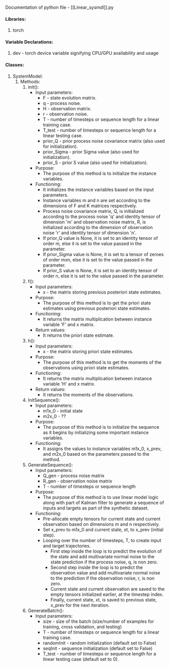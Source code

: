Documentation of python file - [[Linear_sysmdl]].py


#### Libraries:
1) torch


#### Variable Declarations:
1) dev - torch device variable signifying CPU/GPU availability and usage


#### Classes:
1) SystemModel:
	1) Methods:
		1) init():
			- Input parameters:
				- F - state evolution matrix.
				- q - process noise.
				- H - observation matrix.
				- r - observation noise.
				- T - number of timesteps or sequence length for a linear training case.
				- T_test - number of timesteps or sequence length for a linear testing case.
				- prior_Q - prior process noise covariance matrix (also used for initialization).
				- prior_Sigma - prior Sigma value (also used for initialization).
				- prior_S - prior S value (also used for initialization).
			- Purpose:
				- The purpose of this method is to initialize the instance variables.
			- Functioning:
				- It initializes the instance variables based on the input parameters.
				- Instance variables m and n are set according to the dimensions of F and K matrices respectively.
				- Process noise covariance matrix, Q, is initialized according to the process noise 'q' and identity tensor of dimension 'm' and observation noise matrix, R, is initialized according to the dimension of observation noise 'r' and identity tensor of dimension 'n'.
				- If prior_Q value is None, it is set to an identity tensor of order m, else it is set to the value passed in the parameter.
				- If prior_Sigma value is None, it is set to a tensor of zeroes of order mxn, else it is set to the value passed in the parameter.
				- If prior_S value is None, it is set to an identity tensor of order n, else it is set to the value passed in the parameter.
		2) f():
			- Input parameters:
				- x - the matrix storing previous posteriori state estimates.
			- Purpose:
				- The purpose of this method is to get the priori state estimates using previous posteriori state estimates.
			- Functioning:
				- It returns the matrix multiplication between instance variable 'F' and x matrix.
			- Return values:
				- It returns the priori state estimate.
		3) h():
			- Input parameters:
				- x - the matrix storing priori state estimates.
			- Purpose:
				- The purpose of this method is to get the moments of the observations using priori state estimates.
			- Functioning:
				- It returns the matrix multiplication between instance variable 'H' and x matrix.
			- Return values:
				- It returns the moments of the observations.
		4) InitSequence():
			- Input parameters:
				- m1x_0 - initial state
				- m2x_0 - ??
			- Purpose:
				- The purpose of this method is to initialize the sequence as it begins by initializing some important instance variables.
			- Functioning:
				- It assigns the values to instance variables m1x_0, x_prev, and m2x_0 based on the parameters passed to the method.
		5) GenerateSequence():
			- Input parameters:
				- Q_gen - process noise matrix
				- R_gen - observation noise matrix
				- T - number of timesteps or sequence length
			- Purpose:
				- The purpose of this method is to use linear model logic along with part of Kalman filter to generate a sequence of inputs and targets as part of the synthetic dataset.
			- Functioning:
				- Pre-allocate empty tensors for current state and current observation based on dimensions m and n respectively.
				- Set x_prev to m1x_0 and current state, xt, to x_prev (initial step).
				- Looping over the number of timesteps, T, to create input and target trajectories.
					- First step inside the loop is to predict the evolution of the state and add multivariate normal noise to the state prediction if the process noise, q, is non zero.
					- Second step inside the loop is to predict the observation value and add multivariate normal noise to the prediction if the observation noise, r, is non zero.
					- Current state and current observation are saved to the empty tensors initialized earlier, at the timestep index.
					- Finally, current state, xt, is saved to previous state, x_prev for the next iteration.
		6) GenerateBatch():
			- Input parameters:
				- size - size of the batch (size/number of examples for training, cross validation, and testing)
				- T - number of timesteps or sequence length for a linear training case.
				- randomInit - random initialization (default set to False)
				- seqInit - sequence initialization (default set to False)
				- T_test - number of timesteps or sequence length for a linear testing case (default set to 0).



